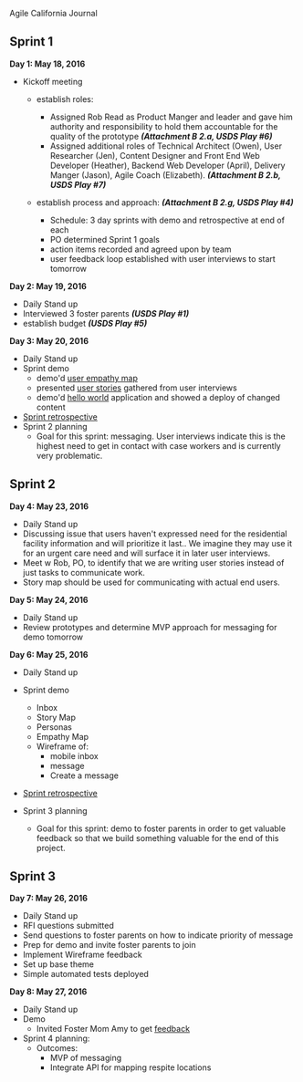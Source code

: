 Agile California Journal

Sprint 1
--------

**Day 1: May 18, 2016**

 - Kickoff meeting 
	 - establish roles:
		 - Assigned Rob Read as Product Manger and leader and gave him authority and responsibility to hold them accountable for the quality of the prototype ***(Attachment B 2.a, USDS Play #6)***
		 - Assigned additional roles of Technical Architect (Owen), User Researcher (Jen), Content Designer and Front End Web Developer (Heather), Backend Web Developer (April), Delivery Manger (Jason), Agile Coach (Elizabeth). ***(Attachment B 2.b, USDS Play #7)***

	 - establish process and approach: ***(Attachment B 2.g, USDS Play #4)***
		 - Schedule: 3 day sprints with demo and retrospective at end of each 
		 - PO determined Sprint 1 goals
		 - action items recorded and agreed upon by team
		 - user feedback loop established with user interviews to start tomorrow

**Day  2: May 19, 2016**

 - Daily Stand up
 - Interviewed 3 foster parents ***(USDS Play #1)***
 - establish budget ***(USDS Play #5)***

**Day  3: May 20, 2016**
 - Daily Stand up
 - Sprint demo
	 - demo'd [user empathy map](https://docs.google.com/drawings/d/1vKltBbr4q1weOuKUVA5cYhGBy_1yYy6AIhU1l_RI1_M/edit)
	 - presented [user stories](https://docs.google.com/document/d/1csq4ndL_YuYmlKHHJobWSGa3fFQEfRrcgWmAek61E0w/edit) gathered from user interviews
	 - demo'd [hello world](http://agile-ca.civicactions.com/) application and showed a deploy of changed content
 - [Sprint retrospective](https://trello.com/b/cn0AuaG3/agile-ca-sprint-1-retrospective) 
 - Sprint 2 planning
	 - Goal for this sprint: messaging. User interviews indicate this is the highest need to get in contact with case workers and is currently very problematic.

Sprint 2
--------
**Day  4: May 23, 2016**
- Daily Stand up
- Discussing issue that users haven't expressed need for the residential facility information and will prioritize it last.. We imagine they may use it for an urgent care need and will surface it in later user interviews.
- Meet w Rob, PO, to identify that we are writing user stories instead of just tasks to communicate work. 
- Story map should be used for communicating with actual end users.

**Day  5: May 24, 2016**
- Daily Stand up
- Review prototypes and determine MVP approach for messaging for demo tomorrow

**Day 6: May 25, 2016**
 - Daily Stand up
 - Sprint demo
	 - Inbox 
	- Story Map
	- Personas
	- Empathy Map
	- Wireframe of: 
		- mobile inbox 
		- message 
		- Create a message

 - [Sprint retrospective](https://trello.com/b/UCOjNAkO/agile-ca-sprint-2-retrospective) 
 - Sprint 3 planning
	 - Goal for this sprint:  demo to foster parents in order to get valuable feedback so that we build something valuable for the end of this project.

Sprint 3
--------
**Day  7: May 26, 2016**
 - Daily Stand up
 - RFI questions submitted
 - Send questions to foster parents on how to indicate priority of message
 - Prep for demo and invite foster parents to join
 - Implement Wireframe feedback
 - Set up base theme
 - Simple automated tests deployed
 
**Day  8: May 27, 2016**
 - Daily Stand up
 - Demo
	 - Invited Foster Mom Amy to get [feedback](https://docs.google.com/document/d/1R78M92rW6r0MWtqPMwES3GdxIQRMXx_hZMs_XJ4cUfo/edit?ts=57487340#heading=h.74uvvfivdo17)
 - Sprint 4 planning:
	 - Outcomes:
		- MVP of messaging
		- Integrate API for mapping respite locations
